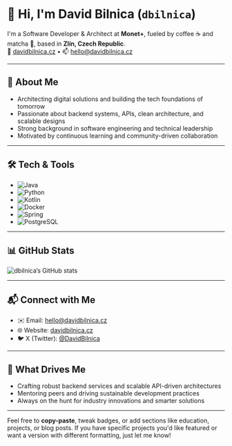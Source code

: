 # 👋 Hi, I'm David Bilnica (`dbilnica`)

I'm a Software Developer & Architect at **Monet+**, fueled by coffee ☕ and matcha 🍵, based in **Zlín, Czech Republic**.  
🔗 [davidbilnica.cz](https://www.davidbilnica.cz/) • 📫 [hello@davidbilnica.cz](mailto:hello@davidbilnica.cz)

---

## 🚀 About Me
- Architecting digital solutions and building the tech foundations of tomorrow  
- Passionate about backend systems, APIs, clean architecture, and scalable designs  
- Strong background in software engineering and technical leadership  
- Motivated by continuous learning and community-driven collaboration

---

## 🛠️ Tech & Tools
- ![Java](https://img.shields.io/badge/Java-ED8B00?style=for-the-badge&logo=java&logoColor=white)
- ![Python](https://img.shields.io/badge/Python-3670A0?style=for-the-badge&logo=python&logoColor=white)
- ![Kotlin](https://img.shields.io/badge/Kotlin-0095D5?style=for-the-badge&logo=kotlin&logoColor=white)
- ![Docker](https://img.shields.io/badge/Docker-2496ED?style=for-the-badge&logo=docker&logoColor=white)
- ![Spring](https://img.shields.io/badge/Spring-6DB33F?style=for-the-badge&logo=spring&logoColor=white)
- ![PostgreSQL](https://img.shields.io/badge/PostgreSQL-316192?style=for-the-badge&logo=postgresql&logoColor=white)

---

## 📊 GitHub Stats
![dbilnica’s GitHub stats](https://github-readme-stats.vercel.app/api?username=dbilnica&show_icons=true&theme=default)

---

## 📬 Connect with Me
- ✉️ Email: [hello@davidbilnica.cz](mailto:hello@davidbilnica.cz)
- 🌐 Website: [davidbilnica.cz](https://www.davidbilnica.cz/)
- 🐦 X (Twitter): [@DavidBilnica](https://twitter.com/DavidBilnica)

---

## 🎯 What Drives Me
- Crafting robust backend services and scalable API-driven architectures  
- Mentoring peers and driving sustainable development practices  
- Always on the hunt for industry innovations and smarter solutions

---

Feel free to **copy-paste**, tweak badges, or add sections like education, projects, or blog posts. If you have specific projects you'd like featured or want a version with different formatting, just let me know!
